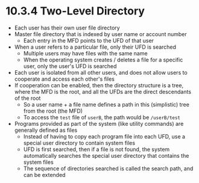 # 10.3.4 Two-Level Directory

* Each user has their own user file directory
* Master file directory that is indexed by user name or account number
  * Each entry in the MFD points to the UFD of that user
* When a user refers to a particular file, only their UFD is searched
  * Multiple users may have files with the same name
  * When the operating system creates / deletes a file for a specific user, only the user's UFD is searched
* Each user is isolated from all other users, and does not allow users to cooperate and access each other's files
* If cooperation can be enabled, then the directory structure is a tree, where the MFD is the root, and all the UFDs are the direct descendants of the root
  * So a user name + a file name defines a path in this (simplistic) tree from the root (the MFD)
  * To access the `test` file of `userB`, the path would be `/userB/test`
* Programs provided as part of the system (like utility commands) are generally defined as files
  * Instead of having to copy each program file into each UFD, use a special user directory to contain system files
  * UFD is first searched, then if a file is not found, the system automatically searches the special user directory that contains the system files
  * The sequence of directories searched is called the search path, and can be extended
